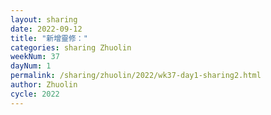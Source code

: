 ```yaml
---
layout: sharing
date: 2022-09-12
title: "新增靈修："
categories: sharing Zhuolin
weekNum: 37
dayNum: 1
permalink: /sharing/zhuolin/2022/wk37-day1-sharing2.html
author: Zhuolin
cycle: 2022
---  
```

